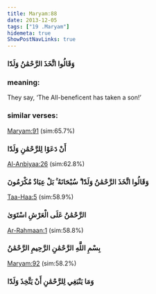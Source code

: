 ```yaml
---
title: Maryam:88
date: 2013-12-05
tags: ["19 .Maryam"]
hidemeta: true 
ShowPostNavLinks: true 
---
```

### وَقَالُوا اتَّخَذَ الرَّحْمَٰنُ وَلَدًا
### meaning: 
They say, ‘The All-beneficent has taken a son!’
### similar verses: 

[Maryam:91](/19/91) (sim:65.7%)

### أَنْ دَعَوْا لِلرَّحْمَٰنِ وَلَدًا

[Al-Anbiyaa:26](/21/26) (sim:62.8%)

### وَقَالُوا اتَّخَذَ الرَّحْمَٰنُ وَلَدًا ۗ سُبْحَانَهُ ۚ بَلْ عِبَادٌ مُكْرَمُونَ

[Taa-Haa:5](/20/5) (sim:58.9%)

### الرَّحْمَٰنُ عَلَى الْعَرْشِ اسْتَوَىٰ

[Ar-Rahmaan:1](/55/1) (sim:58.8%)

### بِسْمِ اللَّهِ الرَّحْمَٰنِ الرَّحِيمِ الرَّحْمَٰنُ

[Maryam:92](/19/92) (sim:58.2%)

### وَمَا يَنْبَغِي لِلرَّحْمَٰنِ أَنْ يَتَّخِذَ وَلَدًا
